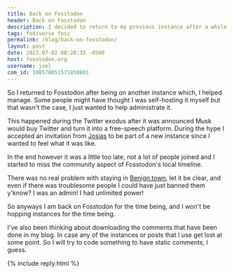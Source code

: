 ```yaml
---
title: Back on Fosstodon
header: Back on Fosstodon
description: I decided to return to my previous instance after a while.
tags: fediverse foss
permalink: /blog/back-on-fosstodon/
layout: post
date: 2022-07-02 08:28:33 -0500
host: fosstodon.org
username: joel
com_id: 108578051571850801
---
```


So I returned to Fosstodon after being on another instance which, I helped manage. Some people might have thought I was self-hosting it myself but that wasn't the case, I just wanted to help administrate it.

This happened during the Twitter exodus after it was announced Musk would buy Twitter and turn it into a free-speech platform. During the hype I accepted an invitation from [Josias](https://josias.dev) to be part of a new instance since I wanted to feel what it was like.

In the end however it was a little too late, not a lot of people joined and I started to miss the community aspect of Fosstodon's local timeline.

There was no real problem with staying in [Benign.town](https://benign.town), let it be clear, and even if there was troublesome people I could have just banned them y'know? I was an admin! I had unlimited power!

So anyways I am back on Fosstodon for the time being, and I won't be hopping instances for the time being.

I've also been thinking about downloading the comments that have been done in my blog. In case any of the instances or posts that I use get lost at some point. So I will try to code something to have static comments, I guess.

{% include reply.html %}
